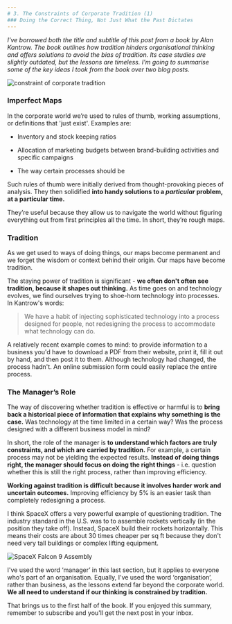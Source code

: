 ```yaml
---
# 3. The Constraints of Corporate Tradition (1)
### Doing the Correct Thing, Not Just What the Past Dictates
---
```


_I've borrowed both the title and subtitle of this post from a book by Alan Kantrow. The book outlines how tradition hinders organisational thinking and offers solutions to avoid the bias of tradition. Its case studies are slightly outdated, but the lessons are timeless. I'm going to summarise some of the key ideas I took from the book over two blog posts._

![constraint of corporate tradition]()

### Imperfect Maps
In the corporate world we’re used to rules of thumb, working assumptions, or definitions that 'just exist'. Examples are:

* Inventory and stock keeping ratios

* Allocation of marketing budgets between brand-building activities and specific campaigns

* The way certain processes should be

Such rules of thumb were initially derived from thought-provoking pieces of analysis. They then solidified __into handy solutions to a _particular_ problem, at a particular time.__

They’re useful because they allow us to navigate the world without figuring everything out from first principles all the time. In short, they’re rough maps.

### Tradition
As we get used to ways of doing things, our maps become permanent and we forget the wisdom or context behind their origin. Our maps have become tradition.

The staying power of tradition is significant - __we often don't often see tradition, because it shapes out thinking.__ As time goes on and technology evolves, we find ourselves trying to shoe-horn technology into processes. In Kantrow's words:

> We have a habit of injecting sophisticated technology into a process designed for people, not redesigning the process to accommodate what technology can do.

A relatively recent example comes to mind: to provide information to a business you'd have to download a PDF from their website, print it, fill it out by hand, and then post it to them. Although technology had changed, the process hadn't. An online submission form could easily replace the entire process.

### The Manager’s Role
The way of discovering whether tradition is effective or harmful is to __bring back a historical piece of information that explains why something is the case.__ Was technology at the time limited in a certain way? Was the process designed with a different business model in mind?

In short, the role of the manager is __to understand which factors are truly constraints, and which are carried by tradition.__ For example, a certain process may not be yielding the expected results. __Instead of doing things right, the manager should focus on doing the right things__ - i.e. question whether this is still the right process, rather than improving efficiency.

__Working against tradition is difficult because it involves harder work and uncertain outcomes.__ Improving efficiency by 5% is an easier task than completely redesigning a process.

I think SpaceX offers a very powerful example of questioning tradition. The industry standard in the U.S. was to to assemble rockets vertically (in the position they take off). Instead, SpaceX build their rockets horizontally. This means their costs are about 30 times cheaper per sq ft because they don't need very tall buildings or complex lifting equipment.

![SpaceX Falcon 9 Assembly]()

I've used the word ‘manager’ in this last section, but it applies to everyone who's part of an organisation. Equally, I've used the word ‘organisation’, rather than business, as the lessons extend far beyond the corporate world. __We all need to understand if our thinking is constrained by tradition.__

That brings us to the first half of the book. If you enjoyed this summary, remember to subscribe and you'll get the next post in your inbox.
